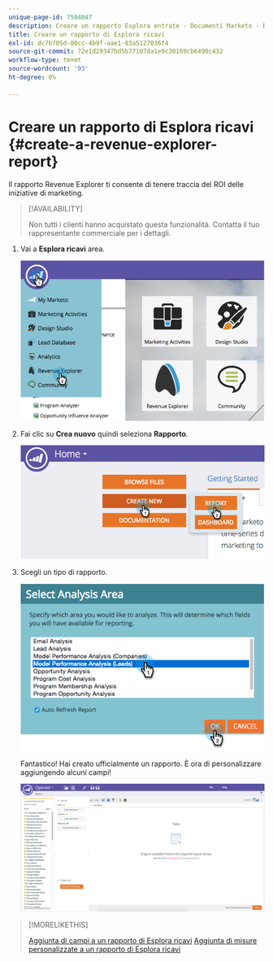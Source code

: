 ```yaml
---
unique-page-id: 7504047
description: Creare un rapporto Esplora entrate - Documenti Marketo - Documentazione del prodotto
title: Creare un rapporto di Esplora ricavi
exl-id: dc7b705d-00cc-4b9f-aae1-83a5127036f4
source-git-commit: 72e1d29347bd5b77107da1e9c30169cb6490c432
workflow-type: tm+mt
source-wordcount: '93'
ht-degree: 0%

---
```


# Creare un rapporto di Esplora ricavi {#create-a-revenue-explorer-report}

Il rapporto Revenue Explorer ti consente di tenere traccia del ROI delle iniziative di marketing.

>[!AVAILABILITY]
>
>Non tutti i clienti hanno acquistato questa funzionalità. Contatta il tuo rappresentante commerciale per i dettagli.

1. Vai a **Esplora ricavi** area.

   ![](assets/image2015-3-24-13-3a24-3a56.png)

1. Fai clic su **Crea nuovo** quindi seleziona **Rapporto**.

   ![](assets/image2015-3-24-13-3a20-3a40.png)

1. Scegli un tipo di rapporto.

   ![](assets/image2015-3-24-14-3a22-3a32.png)

   Fantastico! Hai creato ufficialmente un rapporto. È ora di personalizzare aggiungendo alcuni campi!

   ![](assets/image2015-3-24-13-3a26-3a8.png)

>[!MORELIKETHIS]
>
>[Aggiunta di campi a un rapporto di Esplora ricavi](/help/marketo/product-docs/reporting/revenue-cycle-analytics/revenue-explorer/adding-fields-to-a-revenue-explorer-report.md)
>[Aggiunta di misure personalizzate a un rapporto di Esplora ricavi](/help/marketo/product-docs/reporting/revenue-cycle-analytics/revenue-explorer/adding-custom-measures-to-a-revenue-explorer-report.md)
